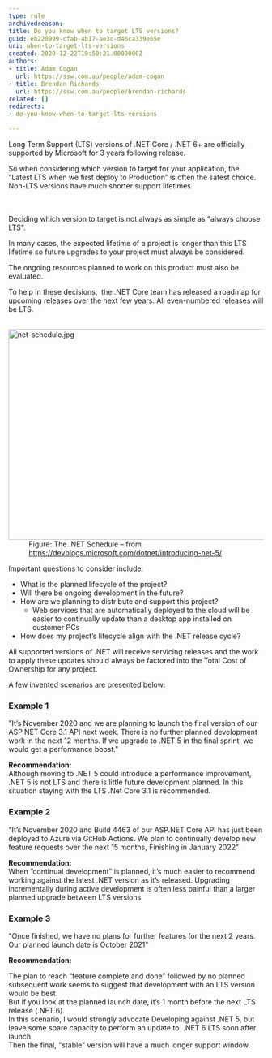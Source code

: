 ```yaml
---
type: rule
archivedreason: 
title: Do you know when to target LTS versions?
guid: eb220999-cfab-4b17-ae3c-d46ca339e65e
uri: when-to-target-lts-versions
created: 2020-12-22T19:50:21.0000000Z
authors:
- title: Adam Cogan
  url: https://ssw.com.au/people/adam-cogan
- title: Brendan Richards
  url: https://ssw.com.au/people/brendan-richards
related: []
redirects:
- do-you-know-when-to-target-lts-versions

---
```



<p class="ssw15-rteElement-P">Long Term Support (LTS) versions of .NET Core / .NET 6+ are officially supported by Microsoft for 3 years following release.&#160;​<br></p>So when considering which version to target for your application, the “Latest LTS when we first deploy to Production” is often the safest choice.<br>Non-LTS versions have much shorter support lifetimes.<br>
<br><excerpt class='endintro'></excerpt><br>
<p class="ssw15-rteElement-P">​Deciding which version to target is​ not always as simple as &quot;always choose LTS&quot;.<br></p><p class="ssw15-rteElement-P">In many cases, the expected lifetime of a project is longer than ​​​this LTS lifetime so future upgrades to your project must always be considered.&#160;</p><p class="ssw15-rteElement-P">The ongoing resources planned to work on this product must also be evaluated.​<br></p><p class="ssw15-rteElement-P">To help in these decisions,&#160; the .NET Core team has released a roadmap for upcoming releases over the next few years. All even-numbered releases will be LTS.<br><br></p><dl class="image"><dt>
      <img src="/PublishingImages/net-schedule.jpg" alt="net-schedule.jpg" style="width&#58;750px;height&#58;415px;" />
   </dt><dd>Figure&#58; The .NET Schedule – from 
      <a href="https&#58;//devblogs.microsoft.com/dotnet/introducing-net-5/">https&#58;//devblogs.microsoft.com/dotnet/introducing-net-5/</a></dd></dl><p class="ssw15-rteElement-P">Important questions to consider include&#58;​​<br></p><ul><li>What is the planned lifecycle of the project?</li><li>Will there be ongoing development in the future?</li><li>How are we planning to distribute and support this project?
   <ul><li>Web services that are automatically deployed to the cloud will be easier to continually update than a desktop app installed on customer PCs<br></li></ul></li>
   <li>​How does my project’s lifecycle align with the .NET release cycle?</li></ul><p class="ssw15-rteElement-P">All supported versions of .NET will receive servicing releases and the work to apply these updates should always be factored into the Total Cost of Ownership for any project.​<br></p><p class="ssw15-rteElement-P">A few invented scenarios are presented below&#58;<br></p><h3 class="ssw15-rteElement-H3"> Example 1<br></h3><p class="ssw15-rteElement-GreyBox">
&quot;It’s November 2020 and we are planning to launch the final version of our ASP.NET Core 3.1 API next week. There is no further planned development work in the next 12 months. If we upgrade to .NET 5 in the final sprint, we would get a performance boost.&quot;<br></p><b>Recommendation&#58;</b><br>Although moving to .NET 5 could introduce a performance improvement, .NET 5 is not LTS and there is little future development planned. In this situation staying with the LTS .Net Core 3.1 is recommended.<br>
<h3 class="ssw15-rteElement-H3">Example 2<br></h3><p class="ssw15-rteElement-GreyBox">
&quot;It’s November 2020 and Build 4463 of our ASP.NET Core API has just been deployed to Azure via GitHub Actions. We plan to continually develop new feature requests over the next 15 months, Finishing in January 2022”<br></p><b>Recommendation&#58;</b><br>When “continual development” is planned, it’s much easier to recommend working against the latest .NET version as it’s released. Upgrading incrementally during active development is often less painful than a larger planned upgrade between LTS versions&#160;<br>
<h3 class="ssw15-rteElement-H3">Example 3</h3><p class="ssw15-rteElement-GreyBox">
&quot;Once finished, we have no plans for further features for the next 2 years. Our planned launch date is October 2021&quot;​<br></p><b>Recommendation&#58;&#160;</b>
<p class="ssw15-rteElement-P">The plan to reach “feature complete and done” followed by no planned subsequent work seems to suggest that development with an LTS version would be best. 
   <br>But if you look at the planned launch date, it’s 1 month before the next LTS release (.NET 6).<br>​In this scenario, I would strongly advocate Developing against .NET 5, but leave some spare capacity to perform an update to &#160;.NET 6 LTS soon after launch.&#160;<br>Then the final, &quot;stable&quot;&#160;version will have a much longer support window.<br></p>


